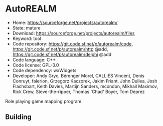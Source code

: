 # AutoREALM

- Home: https://sourceforge.net/projects/autorealm/
- State: mature
- Download: https://sourceforge.net/projects/autorealm/files
- Keyword: tool
- Code repository: https://git.code.sf.net/p/autorealm/code, https://git.code.sf.net/p/autorealm/http @add, https://git.code.sf.net/p/autorealm/delphi @add
- Code language: C++
- Code license: GPL-3.0
- Code dependency: wxWidgets
- Developer: Andy Gryc, Bérenger Morel, CALLIES Vincent, Denis Conruyt, falerion, Grzegorz Kaczorek, Jakim Friant, John Dullea, Josh Flachsbart, Keith Davies, Martijn Sanders, mcondon, Mikhail Maximov, Rick Crew, Steve-the-ripper, Thomas 'Chad' Boyer, Tom Deprez

Role playing game mapping program.

## Building
